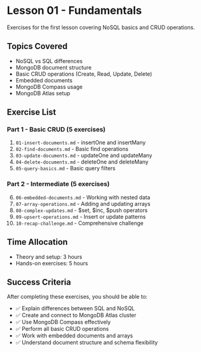 # Lesson 01 - Fundamentals

Exercises for the first lesson covering NoSQL basics and CRUD operations.

## Topics Covered

- NoSQL vs SQL differences
- MongoDB document structure
- Basic CRUD operations (Create, Read, Update, Delete)
- Embedded documents
- MongoDB Compass usage
- MongoDB Atlas setup

## Exercise List

### Part 1 - Basic CRUD (5 exercises)
1. `01-insert-documents.md` - insertOne and insertMany
2. `02-find-documents.md` - Basic find operations
3. `03-update-documents.md` - updateOne and updateMany
4. `04-delete-documents.md` - deleteOne and deleteMany
5. `05-query-basics.md` - Basic query filters

### Part 2 - Intermediate (5 exercises)
6. `06-embedded-documents.md` - Working with nested data
7. `07-array-operations.md` - Adding and updating arrays
8. `08-complex-updates.md` - $set, $inc, $push operators
9. `09-upsert-operations.md` - Insert or update patterns
10. `10-recap-challenge.md` - Comprehensive challenge

## Time Allocation

- Theory and setup: 3 hours
- Hands-on exercises: 5 hours

## Success Criteria

After completing these exercises, you should be able to:
- ✅ Explain differences between SQL and NoSQL
- ✅ Create and connect to MongoDB Atlas cluster
- ✅ Use MongoDB Compass effectively
- ✅ Perform all basic CRUD operations
- ✅ Work with embedded documents and arrays
- ✅ Understand document structure and schema flexibility

